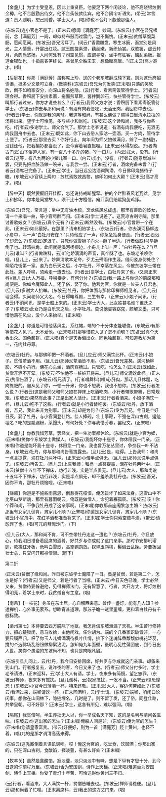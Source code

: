 <!-- { "loadSidebar": true } -->
【金盏儿】为学士受皇恩，因此上重贤臣。他要足下两个闲谈论，他不高烧银烛倒金樽，他不合殷勤出侍女，他不合夤伎款佳宾，他不合隔帘听语笑。(带云)常言道：责人则明，恕己则昏。学士大人。(唱)你也不合灯下觑他那佳人。

(东坡云)连小官也不是了。(正末云)愿闻［满庭芳］妙词。(东坡云)小官在吾兄根前，念［满庭芳］一阙，却似持布鼓而过雷门，岂不惭愧。(正末云)贫僧草腹菜肠，愿闻愿闻。(东坡云)吾兄污耳了。(词云)"香霭雕盘，寒生冰筯，画堂别是风光，主人情重，开宴出红妆。腻玉圆搓素颈，藕丝嫩，新织仙裳。双歌罢，虚云转月，余韵尚悠扬。人间何处有？司空见惯，应谓寻常。坐中有狂客，恼乱柔肠。报道金钗坠也，十指露春笋纤长。亲曾见全胜宋玉，想像赋高唐。"(正末云)高才高才。(唱)

【后庭花】你那［满庭芳］虽称席上珍，送的个老东坡翻成辕下窘。则为这乐府招谗谮，抵多少文章可立身。(做笑科)(东坡云)吾兄为何发笑(正末唱)只落的笑欣欣，倒不如咱家安分，向深山将名姓隐。(云)行者，看素斋饭管待学士。(行者云)理会得。香积厨下安排素斋，拖面煎草鞋，酱拌鹅卵石，快些管待学士。(东坡云)叫那行者过来，你方才说些甚么？(行者云)我师父方才说：香积厨下看素斋饭管待学士。(东坡云)你去与那和尚说：有酒有肉我便吃，无酒无肉，我回舟中去也。(行者云)学士，你就是我的亲爷。我这等和尚，有甚么佛做？熬得口里清水拉拉的汤将出来。望学士可怜见，多与些小和尚吃。(东坡云)这个馋和尚，我多与你些吃。(行者云)多谢学士。师父合气了。那学士老爷说道：有酒有肉我便吃，无酒无肉我回舟中去也。(正末云)既如此，你下山去俗人家沽一壶酒，买一方肉，管待学士便了。(行者云)那里去买？你好行止。向年间为师父娘做满月，赊了一副猪脏，没钱还他，把我褊衫都当没了，至今穿着皂直掇哩。(正末云)休得胡说。(行者向古门云)山下俗道人家，有一百八十多斤的猪，宰一口儿。(内云)忒大，没有。(行者云)这等，有八九两的小猪儿宰一口。(内云)忒小，没有。(行者云)随意增减些罢，只要先把血脏汤做一碗来，与我尝一尝。(正末云)行者，酒席完备未曾？(行者云)酒席已完备了。(正末云)学士，当日远公沽酒谒陶潜，今日佛印烧猪待子瞻。(东坡云)小官续上两句：苏轼焉敢效昌黎，佛印如何比大颠？(正末云)高才高才。(唱)

【醉中天】既然要叙旧开佳酝，怎还说持戒断腥荤。拚的个烂醉春风老瓦盆，见学士和拂印。你本是同堂故人，须不比十方檀信，俺只索倒赔熙狗彘鸡豚。

(东坡云)吾兄，常言道：坐中无有油木梳，烹龙焦凤总成虚。那里有善歌的妓女，请一个来唱一曲，等小官尽醉而归。(正末云)学士说差了。这荒凉古刹寺院，那里讨善歌妓女？(东坡云)真个无有？(正末云)断然没有。(东坡云)小官曾带一个在此。(正末云)如此最好。在那里？请来相陪学士。(东坡云)行者，你去溪河杨柳边小舟中，叫一声"白牡丹安在？"只待他应了一声，你急急抽身便走。(行者云)走迟了却怎么？(东坡云)定迟了。只教你做雪狮子向火--酥了半边。(行者做跌科)早酥倒了也。转湾抹角，此间就是溪河杨柳边。小舟儿上叫一声："白牡丹在么？"(旦儿云)谁叫？(行者做跌科，云)听他娇滴滴的声音，真个酥了也。东坡老爷唤你哩。(旦儿上，云)来了。妙舞清歌本足夸，歹尤云殢雨作生涯。借问妾身何处住？柳陌花街第一家。妾乃白乐天之后，小字牡丹，不幸落在风尘，今被东坡学士带在此处。差人呼唤，须索走一遭去也。(行者云)禀学士，白牡丹来了也。(又禀正末科)(旦儿云)大人万福，呼唤妾身，有何分付？(东坡云)我一路上与你说的前席那和尚便是。你如今魔障此人，还了俗，娶了你。他若为官，你就是一位夫人县君也。(旦儿云)多谢大人抬举。(东坡云)牡丹，你把体面与那佛印禅师相见者。(旦儿云)理会得。久闻老师父大名，今日得睹尊颜，三生有幸。(正末云)小娘子问讯。(行者云)不消问讯，是学士船上来的。(正末云)学士大人，此女姓甚名谁？谁氏之子？(东坡云)此女乃是白乐天之后，小字牡丹。莫说他姿容窈窕，颇解文墨，只可惜他落在风尘，没个人来抬举。(正末唱)

【金盏儿】你道是可惜他落风尘，系红裙，端的个十分体态能聪俊。(东坡云)有那等惜花人见了。无不爱他。(正末唱)打那等惜花人见了怎不消魂？(东坡云)真个天香出众。国色超群。(正末唱)真个是天香偏出众，同色独超群。可知道教坊为第一，花内牡丹尊。

(东坡云)牡丹。与那佛印把一杯酒者。(旦儿应云)师父满饮此杯。(正末云)小娘子。贫僧荤酒不用。(旦儿云)那师父荤酒皆不用。(东坡云)吾兄差矣。溪河杨柳影，不碍小舟行。佛在心头坐，酒肉穿肠过。只管吃，怕怎么？(正末云)既如此，贫僧开酒不开荤。(东坡云)不怕他不一桩桩开将来。(旦儿云)师父满饮此杯。(正末云)贫僧告酒了。(东坡云)吾兄请了。(行者唱舞科)(唱)心肝肉，那话儿且休题，吃肉拣肥的。自从见了你，一顿一升米，你也不想我，我也不想你。(东坡云)行者怎么说？(行者云)这是我师父和师父娘在禅床上吃酒吃肉，小行者带歌带舞，日常规矩。(东坡云)果然有此事？正是出家人活计。(正末云)行者看酒来。小娘子满饮一杯，(旦儿云)吃不了这些。(行者云)就是小行者替吃罢。(东坡云)牡丹，放下酒者，吾兄，我此来非为别事。(正末云)却是为何？(东坡云)专为吾兄。今日是个好日辰，娶了牡丹，与小官同登仕路。佳人捧砚，壮士擎鞭，不强在深山古刹，遁迹埋名？吃的是瓢漏粉，莱馒头，有何好处？你与我惜芳春，罢经文。(正末唱)

【金盏儿】你教我惜芳草，罢经文，把一生功案都休论。(东坡云)就是小官为媒，(正末唱)笑你个东坡学士做媒人。(东坡云)我能坏你十座寺，你休阻我一门亲。(正末唱)你道是能坏我十座寺，休阻您一门亲。我也曾万花丛里过，争奈我一叶不沾身。(东坡云)牡丹，你与那和尚告菩提露去。(旦儿云)是，晓得。上告我师：和尚一点菩提露，滴在牡丹两叶中。(正末云)小僧半点俱无。(旦儿云)那师父说半点俱无。(东坡云)再告去。(旦儿云)上告我师：和尚一点菩提露，滴在牡丹两叶中。(正末云)贫僧十五年不下禅床，功行非浅，实是半点俱无。(旦儿云)大人，那和尚说十五年不下禅床，功行非浅，实是半点俱无，却不羞杀我牡丹也。(东坡云)吾兄，因你不肯，那牡丹烦恼哩。(正末唱)

【赚熬】你道是不施些雨露恩，倒惹得花枝恨，俺怎旨坏了如来法身。这雪山中不比巫山梦断魂，那里有暮雨朝云。俺既是做僧人，命犯着寡孤辰。(东坡云)咳！你个莽和尚，不争我牡丹成了这亲事啊。(正末唱)你教那首座阇黎怎主婚？(东坡云)那里有女家儿倒肯，男家儿不顺？(正末唱)你道是女家儿倒肯，男家儿不顺？(东坡云)小官舟中，花红羊酒都准备将来了。(正末唱)学士你只索空赔羊酒，(带云)请恕罪了也。(唱)可兀的拜俺沙门。(下)

(旦儿云)大人，那和尚不肯，可不空带牡丹走这一遭也？(东坡云)牡丹，你且放心，待我明日准备着回席的酒肴，好共歹与你成就了这门亲事。那时节安排玳瑁筵，款撒红牙板，低吟白雪歌，高擎鹦鹉盏。钗亸玉斜横，髻偏云乱挽。务要扳回壮士头，只交闪开那禅僧眼。(同下)

第二折

(正末云)贫僧了缘和尚。昨日被东坡学士魔障了一日。蚤是贫僧，若是第二个，怎生是好？(行者云)又是师父，若是行者了当哩。(正末云)今日天色已晚，学士必然又来。贫僧待要躲避他，见得禅师法门，无有智慧了。行者，大开方丈，将灯烛剔得明亮，着学士来时，我贫僧自有主意。(唱)

【南吕】【一枝花】身虽在东土居，心自解西来意。曾传一盏灯，能有几人知？参透禅机，心外事无萦系。想昨宵甚道理，那苏子瞻一谜里歪缠，更和着白牡丹有千般标致。

【梁州第七】本待要去西方脱除了地狱，我怎肯信东坡泄漏了天机。半生苦行修持力，把心猿锁闭，意马收拾，由他闲戏，任你胡为。端的个几番家识破皆非，一心要只履西归。枉了你玉人儿娇滴滴待枫叶传情，排下个迷魂阵香馥馥似桃花泛蕊，搅的个选佛场乱纷纷做柳絮沾泥。怎知俺九年面壁，蚤明心见性蒲团底，到今日出人世。笑你个愚滥的东坡尚不知，也只是肉眼凡眉。

(东坡引旦儿同上，云)牡丹，我今日安排回席，好共歹与你成就这门亲事。却蚤来到山门。行者报复去，说昨夜的客，今日又来了也。(行者云)师父分付多时，学士老爷请进。(正末迎科，云)学士大人有请。学士，夜来多有简慢，望乞恕罪。(东坡云)禅师，夜来多有搅扰。(旦儿谢科，云)奴家搅扰，一发不当。(正末云)惶恐惶恐！(东坡云)小官今日薄酒一杯，特来还敬。(正末云)大人，客边何劳如此？(东坡云)看酒过来，端卿请饮一杯。(正末回酒科，云)学士请。(东坡云)端卿，咱闲口论闲事。想你在山间林下，隐迹埋名，几时是了。则不留了发，还了俗，同登仕路，共举皇朝。可不好那？(正末云)学士，这各有所见，难以强同。(唱)

【隔尾】我贫僧呵，半生养拙无人以，你一举成名天下知，这的是名利与清闲各滋味。(东坡云)你这出家的怎生？(正末唱)俺躲人间是非，(东坡云)俺为官的怎生？(正末唱)您请皇家富贵。(带云)好便好，则为一首［满庭芳］贬上黄州，也怪不着。(唱)兀的是那才调清高落来得。

(东坡云)这秃厮倒着言语讥讽咱。哎！俺这为官的，吃堂食，饮御酒；你那出家的，只在深山古刹，食酸馅，捱淡虀，有甚么好处？(正末唱)

【牧羊关】虽然是食酸馅，捱淡虀，淡只淡淡中有味。想是下纵有才思十分，到今日送的你前程万里。(东坡云)舌为安国剑，诗作上天梯。(正末唱)难道舌为安国剑，诗作上天梯。你受了青灯十年苦，可怜送得你黄州三不归。

(云)行者，看酒来，大人满饮一杯，贫僧告睡去也。(东坡云)禅师请稳便。(旦儿云)那和尚着了忙哩。(正末离席科，云)我出的这方丈门来，(唱)

